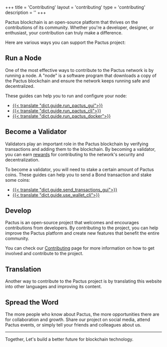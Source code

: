 +++
title = 'Contributing'
layout = 'contributing'
type = 'contributing'
description = ''
+++

Pactus blockchain is an open-source platform that thrives on the contributions of its community. 
Whether you're a developer, designer, or enthusiast, your contribution can truly make a difference.

Here are various ways you can support the Pactus project:

## Run a Node

One of the most effective ways to contribute to the Pactus network is by running a node.
A "node" is a software program that downloads a copy of the Pactus blockchain and
ensure the network keeps running safe and decentralized.

These guides can help you to run and configure your node:

- [{{< translate "dict.guide.run_pactus_gui">}}](https://docs.pactus.org/get-started/pactus-gui)
- [{{< translate "dict.guide.run_pactus_cli">}}](https://docs.pactus.org/get-started/pactus-daemon)
- [{{< translate "dict.guide.run_pactus_docker">}}](https://docs.pactus.org/get-started/pactus-docker)

## Become a Validator

Validators play an important role in the Pactus blockchain by verifying transactions and
adding them to the blockchain.
By becoming a validator, you can earn [rewards](https://docs.pactus.org/protocol/blockchain/incentive/)
for contributing to the network's security and decentralization.

To become a validator, you will need to stake a certain amount of Pactus coins.
These guides can help you to send a Bond transaction and stake some coins:

- [{{< translate "dict.guide.send_transactions_gui">}}](https://docs.pactus.org/tutorials/send-transaction-gui/)
- [{{< translate "dict.guide.use_wallet_cli">}}](https://docs.pactus.org/tutorials/pactus-wallet)

## Develop

Pactus is an open-source project that welcomes and encourages contributions from developers.
By contributing to the project, you can help improve the Pactus platform and create new features that
benefit the entire community.

You can check our [Contributing](https://github.com/pactus-project/pactus/blob/main/CONTRIBUTING.md) page
for more information on how to get involved and contribute to the project.

## Translation

Another way to contribute to the Pactus project is by translating this website into other languages and
improving its content.

## Spread the Word

The more people who know about Pactus, the more opportunities there are for collaboration and growth.
Share our project on social media, attend Pactus events, or simply tell your friends and colleagues about us.

---

Together, Let's build a better future for blockchain technology.
